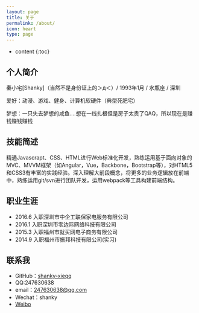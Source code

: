 ```yaml
---
layout: page
title: 关于
permalink: /about/
icon: heart
type: page
---
```


* content
{:toc}

## 个人简介

秦小宅[Shanky]（当然不是身份证上的＞д＜）/  1993年1月 / 水瓶座 / 深圳

爱好：动漫、游戏、健身、计算机软硬件（典型死肥宅）

梦想：一只失去梦想的咸鱼....想在一线扎根但是房子太贵了QAQ，所以现在是赚钱赚钱赚钱


## 技能简述

精通Javascrapt、CSS、HTML进行Web标准化开发，熟练运用基于面向对象的MVC、MVVM框架（如Angular，Vue，Backbone，Bootstrap等），对HTML5和CSS3有丰富的实践经验。深入理解大前段概念，将更多的业务逻辑放在前端中，熟练运用git/svn进行团队开发，运用webpack等工具构建前端结构。


## 职业生涯

* 2016.6  入职深圳市中企工联保家电服务有限公司
* 2016.1  入职深圳市零边际网络科技有限公司
* 2015.3  入职福州市就买网电子商务有限公司
* 2014.9  入职福州市振邦科技有限公司(实习)


## 联系我

* GitHub：[shanky-xieqq](https://github.com/shanky-xieqq)
* QQ:247630638
* email：247630638@qq.com
* Wechat：shanky
* [Weibo](http://weibo.com/shanky1)